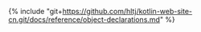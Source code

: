 {% include "git+https://github.com/hltj/kotlin-web-site-cn.git/docs/reference/object-declarations.md" %}
